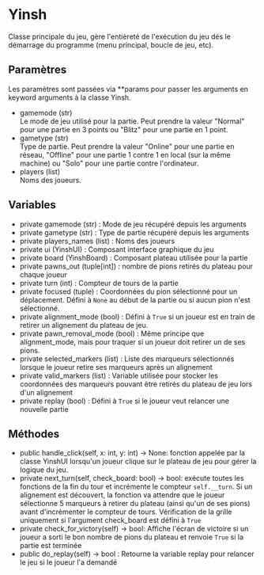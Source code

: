 # Yinsh
Classe principale du jeu, gère l'entièreté de l'exécution du jeu dés le démarrage du programme (menu principal, boucle de jeu, etc).
## Paramètres
Les paramètres sont passées via **params pour passer les arguments en keyword arguments à la classe Yinsh.
- gamemode (str)<br>
  Le mode de jeu utilisé pour la partie. Peut prendre la valeur "Normal" pour une partie en 3 points ou "Blitz" pour une partie en 1 point.
- gametype (str)<br>
  Type de partie. Peut prendre la valeur "Online" pour une partie en réseau, "Offline" pour une partie 1 contre 1 en local (sur la même machine) ou "Solo" pour une partie contre l'ordinateur.
- players (list)<br>
  Noms des joueurs.
## Variables
- private gamemode (str) : Mode de jeu récupéré depuis les arguments
- private gametype (str) : Type de partie récupéré depuis les arguments
- private players_names (list) : Noms des joueurs
- private ui (YinshUI) : Composant interface graphique du jeu
- private board (YinshBoard) : Composant plateau utilisée pour la partie
- private pawns_out (tuple[int]) : nombre de pions retirés du plateau pour chaque joueur
- private turn (int) : Compteur de tours de la partie
- private focused (tuple) : Coordonnées du pion sélectionné pour un déplacement. Défini à `None` au début de la partie ou si aucun pion n'est sélectionné.
- private alignment_mode (bool) : Défini à `True` si un joueur est en train de retirer un alignement du plateau de jeu.
- private pawn_removal_mode (bool) : Même principe que alignment_mode, mais pour traquer si un joueur doit retirer un de ses pions.
- private selected_markers (list) : Liste des marqueurs sélectionnés lorsque le joueur retire ses marqueurs après un alignement
- private valid_markers (list) : Variable utilisée pour stocker les coordonnées des marqueurs pouvant être retirés du plateau de jeu lors d'un alignement
- private replay (bool) : Défini à `True` si le joueur veut relancer une nouvelle partie
## Méthodes
- public handle_click(self, x: int, y: int) -> None: fonction appelée par la classe YinshUI lorsqu'un joueur clique sur le plateau de jeu pour gérer la logique du jeu.
- private next_turn(self, check_board: bool) -> bool: exécute toutes les fonctions de la fin du tour et incrémente le compteur `self.__turn`. Si un alignement est découvert, la fonction va attendre que le joueur sélectionne 5 marqueurs à retirer du plateau (ainsi qu'un de ses pions) avant d'incrémenter le compteur de tours. Vérification de la grille uniquement si l'argument check_board est défini à `True`
- private check_for_victory(self) -> bool: Affiche l'écran de victoire si un joueur a sorti le bon nombre de pions du plateau et renvoie `True` si la partie est terminée
- public do_replay(self) -> bool : Retourne la variable replay pour relancer le jeu si le joueur l'a demandé